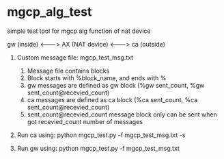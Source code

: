 # mgcp_alg_test

simple test tool for mgcp alg function of nat device

gw (inside) <--->  AX (NAT device) <--->  ca (outside)

1. Custom message file: mgcp_test_msg.txt
   1. Message file contains blocks
   2. Block starts with %block_name, and ends with %
   3. gw messages are defined as gw block (%gw sent_count, %gw sent_count@recevied_count)
   4. ca messages are defined as ca block (%ca sent_count, %ca sent_count@recevied_count)
   5. sent_count@recevied_count message block only can be sent when got recevied_count number of messages

2. Run ca using:
    python mgcp_test.py -f mgcp_test_msg.txt -s

3. Run gw using:
    python mgcp_test.py -f mgcp_test_msg.txt


